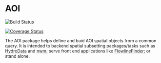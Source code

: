 # AOI

[![Build Status](https://travis-ci.org/mikejohnson51/AOI.svg?branch=master)](https://travis-ci.org/mikejohnson51/AOI) 

[![Coverage Status](https://img.shields.io/coveralls/github/mikejohnson51/AOI.svg)](https://coveralls.io/github/mikejohnson51/AOI?branch=master)

The AOI package helps define and buid AOI spatial objects from a common query. It is intended to backend spatial subsetting packages/tasks such as [HydroData](http://mikejohnson51.github.io/HydroData/) and [nwm](https://github.com/mikejohnson51/NWM); serve front end applications like [FlowlineFinder](https://github.com/mikejohnson51/FlowlineFinder); or stand alone.


